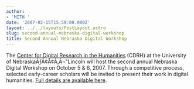 ```yaml
---
author:
- 'MITH '
date: '2007-02-15T15:59:00.000Z'
layout: ../../layouts/PostLayout.astro
slug: second-annual-nebraska-digital-workshop
title: Second Annual Nebraska Digital Workshop
---
```


The [Center for Digital Research in the Humanities](http://cdrh.unl.edu/) (CDRH) at the University of NebraskaÃƒÂ¢Ã¢Â‚Â¬"Lincoln will host the second annual Nebraska Digital Workshop on October 5 & 6, 2007. Through a competitive process, selected early-career scholars will be invited to present their work in digital humanities. [Full details are available here](http://cdrh.unl.edu/opportunities/nebraskaforum.php).